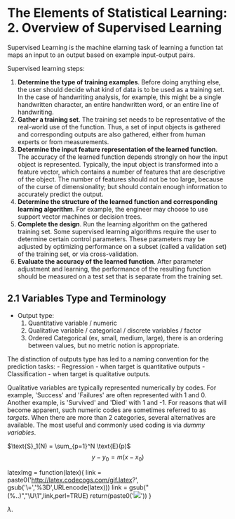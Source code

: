 # The Elements of Statistical Learning: 2. Overview of Supervised Learning

Supervised Learning is the machine elarning task of learning a function tat maps an input to an output based on example input-output pairs.

Supervised learning steps:
1. **Determine the type of training examples**. Before doing anything else, the user should decide what kind of data is to be used as a training set. In the case of handwriting analysis, for example, this might be a single handwritten character, an entire handwritten word, or an entire line of handwriting.
2. **Gather a training set**. The training set needs to be representative of the real-world use of the function. Thus, a set of input objects is gathered and corresponding outputs are also gathered, either from human experts or from measurements.
3. **Determine the input feature representation of the learned function**. The accuracy of the learned function depends strongly on how the input object is represented. Typically, the input object is transformed into a feature vector, which contains a number of features that are descriptive of the object. The number of features should not be too large, because of the curse of dimensionality; but should contain enough information to accurately predict the output.
4. **Determine the structure of the learned function and corresponding learning algorithm**. For example, the engineer may choose to use support vector machines or decision trees.
5. **Complete the design**. Run the learning algorithm on the gathered training set. Some supervised learning algorithms require the user to determine certain control parameters. These parameters may be adjusted by optimizing performance on a subset (called a validation set) of the training set, or via cross-validation.
6. **Evaluate the accuracy of the learned function**. After parameter adjustment and learning, the performance of the resulting function should be measured on a test set that is separate from the training set.

## 2.1 Variables Type and Terminology
- Output type:
	1. Quantitative variable / numeric
	2. Qualitative variable / categorical / discrete variables / factor
	3. Ordered Categorical (ex, small, medium, large), there is an ordering between values, but no metric notion is appropriate.

The distinction of outputs type has led to a naming convention for the prediction tasks: 
	- Regression - when target is quantitative outputs
	- Classification - when target is qualitative outputs.

Qualitative variables are typically represented numerically by codes. For example, 'Success' and 'Failures' are often represented with 1 and 0. Another example, is 'Survived' and 'Died' with 1 and -1. For reasons that will become apparent, such numeric codes are sometimes referred to as *targets*. When there are more than 2 categories, several alternatives are available. The most useful and commonly used coding is via *dummy variables*.

$\text{S}_1(N) = \sum_{p=1}^N \text{E}(p)$
$$y-y_0=m(x-x_0)$$

latexImg = function(latex){
    link = paste0('http://latex.codecogs.com/gif.latex?',
           gsub('\\=','%3D',URLencode(latex)))
    link = gsub("(%..)","\\U\\1",link,perl=TRUE)
    return(paste0('![](',link,')'))
}

$\lambda{}$.
